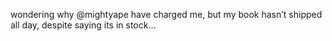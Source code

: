 <!--
id: 216777580
link: http://kevinisom.info/post/216777580/wondering-why-mightyape-have-charged-me-but-my
slug: wondering-why-mightyape-have-charged-me-but-my
date: Mon Oct 19 2009 15:27:59 GMT+1300 (NZDT)
raw: {"blog_name":"kevinisom","id":216777580,"post_url":"http://kevinisom.info/post/216777580/wondering-why-mightyape-have-charged-me-but-my","slug":"wondering-why-mightyape-have-charged-me-but-my","type":"text","date":"2009-10-19 02:27:59 GMT","timestamp":1255919279,"state":"published","format":"html","reblog_key":"aqdv4W30","tags":[],"short_url":"http://tmblr.co/Zw68YyCwyDi","highlighted":[],"feed_item":"http://twitter.com/kev_nz/statuses/4980780534","from_feed_id":"650289","note_count":0,"title":null,"body":"<p>wondering why @mightyape have charged me, but my book hasn&#8217;t shipped all day, despite saying its in stock&#8230;</p>"}
publish: 2009-10-019
tags: 
title: null
-->


wondering why @mightyape have charged me, but my book hasn’t shipped all
day, despite saying its in stock…


